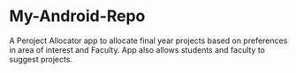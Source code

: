 # My-Android-Repo
A Peroject Allocator app to allocate final year projects based on preferences in area of interest and Faculty. App also allows students and faculty
to suggest projects. 
